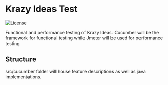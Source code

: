 # Krazy Ideas Test
[![License](http://img.shields.io/:license-apache-blue.svg?style=flat-square)](http://www.apache.org/licenses/LICENSE-2.0.html)

Functional and performance testing of Krazy Ideas. Cucumber will be the framework for functional
testing while Jmeter will be used for performance testing

## Structure
src/cucumber folder will house feature descriptions as well as java implementations.

